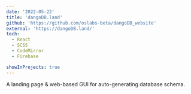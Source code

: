 ```yaml
---
date: '2022-05-22'
title: 'dangoDB.land'
github: 'https://github.com/oslabs-beta/dangoDB_website'
external: 'https://dangoDB.land/'
tech:
  - React
  - SCSS
  - CodeMirror
  - Firebase

showInProjects: true
---
```


A landing page & web-based GUI for auto-generating database schema.
